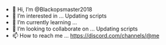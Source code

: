 - 👋 Hi, I’m @Blackopsmaster2018
- 👀 I’m interested in ... Updating scripts 
- 🌱 I’m currently learning ...
- 💞️ I’m looking to collaborate on ... Updating scripts 
- 📫 How to reach me ...  https://discord.com/channels/@me

<!---
Blackopsmaster2018/Blackopsmaster2018 is a ✨ special ✨ repository because its `README.md` (this file) appears on your GitHub profile.
You can click the Preview link to take a look at your changes.
--->
